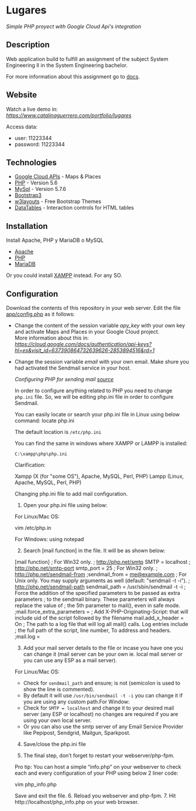 # Lugares
_Simple PHP proyect with Google Cloud Api's integration_

## Description
Web application build to fulfill an assignment of the subject System Engineering II in the System Engineering bachelor.

For more information about this assignment go to [docs](https://gitlab.com/catalinango/lugares/-/tree/master/docs).

## Website

Watch a live demo in: \
_<https://www.catalinaguerrero.com/portfolio/lugares>_

Access data:
- user: 11223344 
- password: 11223344

## Technologies

* [Google Cloud APIs](https://cloud.google.com/apis/docs/overview) - Maps & Places
* [PHP](https://www.php.net/) - Version 5.6
* [MySql](https://www.mysql.com/) - Version 5.7.6
* [Bootstrap3](https://getbootstrap.com/docs/3.3/)
* [w3layouts](https://w3layouts.com/) - Free Bootstrap Themes
* [DataTables](https://datatables.net/) - Interaction controls for HTML tables

## Installation

Install Apache, PHP y MariaDB o MySQL
 - [Apache](http://httpd.apache.org/docs/current/en/install.html)
 - [PHP](https://www.php.net/manual/en/install.php)
 - [MariaDB](https://mariadb.com/kb/en/getting-installing-and-upgrading-mariadb/)

Or you could install [XAMPP](https://www.apachefriends.org/es/index.html) instead. For any SO.

## Configuration

Download the contents of this repository in your web server.
Edit the file [app/config.php](https://gitlab.com/catalinango/lugares/-/blob/master/app/config.php) as it follows:

- Change the content of the session variable *apy_key* with your own key and activate Maps and Places in your Google Cloud project. \
  More information about this in: _<https://cloud.google.com/docs/authentication/api-keys?hl=es&visit_id=637390864732639626-2853894516&rd=1>_
- Change the session variable *email* with your own email. Make shure you had activated the Sendmail service in your host.


  _*Configuring PHP for sending mail [source](https://pepipost.com/tutorials/sendmail-in-php-complete-guide/)*_

  In order to configure anything related to PHP you need to change `php.ini` file. So, we will be editing php.ini file in order to configure Sendmail.

  You can easily locate or search your php.ini file in Linux using below command: locate php.ini

  The default location is `/etc/php.ini` 

  You can find the same in windows where XAMPP or LAMPP is installed:

  `C:\xampp\php\php.ini`

  Clarification:

    Xampp (X (for "some OS"), Apache, MySQL, Perl, PHP)
    Lampp (Linux, Apache, MySQL, Perl, PHP)

  Changing  php.ini file to add mail configuration.

  1. Open your php.ini file using below:

    For Linux/Mac OS:

    vim /etc/php.in 


    For Windows:
    using notepad


  2. Search [mail function] in the file. It will be as shown below:

    [mail function]
    ; For Win32 only.
    ; http://php.net/smtp
    SMTP = localhost
    ; http://php.net/smtp-port
    smtp_port = 25
    ; For Win32 only.
    ; http://php.net/sendmail-from
    ;sendmail_from = me@example.com
    ; For Unix only.  You may supply arguments as well (default: "sendmail -t -i").
    ; http://php.net/sendmail-path
    sendmail_path = /usr/sbin/sendmail -t -i
    ; Force the addition of the specified parameters to be passed as extra parameters
    ; to the sendmail binary. These parameters will always replace the value of
    ; the 5th parameter to mail(), even in safe mode.
    ;mail.force_extra_parameters =
    ; Add X-PHP-Originating-Script: that will include uid of the script followed by the filename
    mail.add_x_header = On
    ; The path to a log file that will log all mail() calls. Log entries include
    ; the full path of the script, line number, To address and headers.
    ;mail.log =

  3. Add your mail server details to the file or incase you have one you can change it (mail server can be your own ie. local mail server or you can use any ESP as a mail server).
      
    For Linux/Mac OS:
    - Check for `sendmail_path` and ensure; is not (semicolon is used to show the line is commented).
    - By default it will use `/usr/bin/sendmail -t -i` you can change it if you are using any custom path.For Window:
    - Check for `SMTP = localhost` and change it to your desired mail server (any ESP or localhost) no changes are required if you are using your own local server.
    - Or you can also use the smtp server of any Email Service Provider like Pepipost, Sendgrid, Mailgun, Sparkpost.

  4. Save/close the php.ini file

  5. The final step, don’t forget to restart your webserver/php-fpm.

    Pro tip: You can host a simple “info.php” on your webserver to check each and every configuration of your PHP using below 2 liner code:

    vim php_info.php
    <?php
    phpinfo();
    ?>

    Save and exit the file.
  6. Reload you webserver and php-fpm.
  7. Hit http://localhost/php_info.php on your web browser.
  
